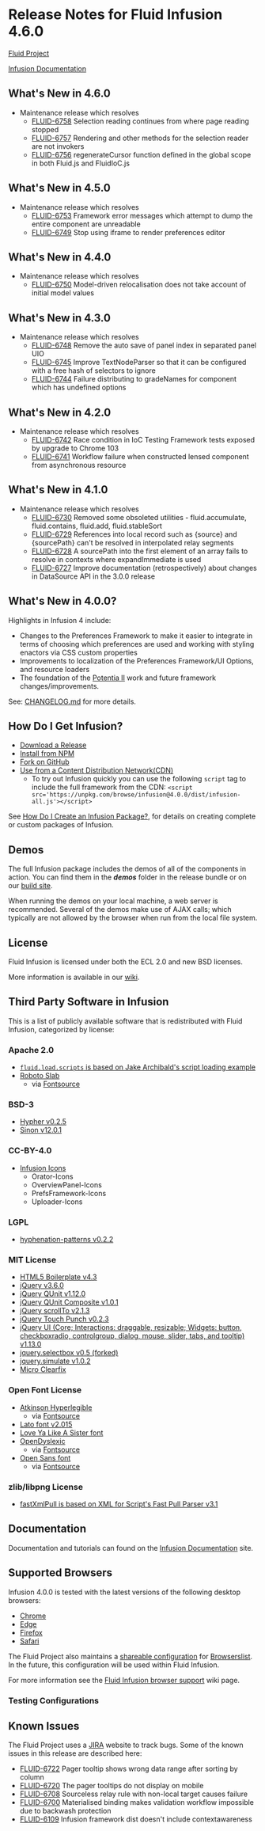 # Release Notes for Fluid Infusion 4.6.0

[Fluid Project](https://fluidproject.org)

[Infusion Documentation](https://github.com/fluid-project/infusion-docs)

## What's New in 4.6.0

* Maintenance release which resolves
  * [FLUID-6758](https://issues.fluidproject.org/browse/FLUID-6758) Selection reading continues from where page reading
    stopped
  * [FLUID-6757](https://issues.fluidproject.org/browse/FLUID-6757) Rendering and other methods for the selection reader
    are not invokers
  * [FLUID-6756](https://issues.fluidproject.org/browse/FLUID-6756) regenerateCursor function defined in the global scope
    in both Fluid.js and FluidIoC.js

## What's New in 4.5.0

* Maintenance release which resolves
  * [FLUID-6753](https://issues.fluidproject.org/browse/FLUID-6753) Framework error messages which attempt to dump the
    entire component are unreadable
  * [FLUID-6749](https://issues.fluidproject.org/browse/FLUID-6749) Stop using iframe to render preferences editor

## What's New in 4.4.0

* Maintenance release which resolves
  * [FLUID-6750](https://issues.fluidproject.org/browse/FLUID-6750) Model-driven relocalisation does not take account
    of initial model values

## What's New in 4.3.0

* Maintenance release which resolves
  * [FLUID-6748](https://issues.fluidproject.org/browse/FLUID-6748) Remove the auto save of panel index in separated
    panel UIO
  * [FLUID-6745](https://issues.fluidproject.org/browse/FLUID-6745) Improve TextNodeParser so that it can be configured
    with a free hash of selectors to ignore
  * [FLUID-6744](https://issues.fluidproject.org/browse/FLUID-6744) Failure distributing to gradeNames for component
    which has undefined options

## What's New in 4.2.0

* Maintenance release which resolves
  * [FLUID-6742](https://issues.fluidproject.org/browse/FLUID-6742) Race condition in IoC Testing Framework tests
    exposed by upgrade to Chrome 103
  * [FLUID-6741](https://issues.fluidproject.org/browse/FLUID-6741) Workflow failure when constructed lensed component
    from asynchronous resource

## What's New in 4.1.0

* Maintenance release which resolves
  * [FLUID-6730](https://issues.fluidproject.org/browse/FLUID-6730) Removed some obsoleted utilities - fluid.accumulate,
    fluid.contains, fluid.add, fluid.stableSort
  * [FLUID-6729](https://issues.fluidproject.org/browse/FLUID-6729) References into local record such as {source} and
    {sourcePath} can't be resolved in interpolated relay segments
  * [FLUID-6728](https://issues.fluidproject.org/browse/FLUID-6728) A sourcePath into the first element of an array fails
    to resolve in contexts where expandImmediate is used
  * [FLUID-6727](https://issues.fluidproject.org/browse/FLUID-6727) Improve documentation (retrospectively) about changes
    in DataSource API in the 3.0.0 release

## What's New in 4.0.0?

Highlights in Infusion 4 include:

* Changes to the Preferences Framework to make it easier to integrate in terms of choosing which preferences are used
  and working with styling enactors via CSS custom properties
* Improvements to localization of the Preferences Framework/UI Options, and resource loaders
* The foundation of the [Potentia II](https://issues.fluidproject.org/browse/FLUID-6148) work and future framework
  changes/improvements.

See: [CHANGELOG.md](./CHANGELOG.md) for more details.

## How Do I Get Infusion?

* [Download a Release](https://github.com/fluid-project/infusion/releases)
* [Install from NPM](https://www.npmjs.com/package/infusion)
* [Fork on GitHub](https://github.com/fluid-project/infusion)
* [Use from a Content Distribution Network(CDN)](https://unpkg.com/browse/infusion)
  * To try out Infusion quickly you can use the following `script` tag to include the full framework from the CDN:
    `<script src='https://unpkg.com/browse/infusion@4.0.0/dist/infusion-all.js'></script>`

See [How Do I Create an Infusion Package?](README.md#how-do-i-create-an-infusion-package), for details on creating
complete or custom packages of Infusion.

## Demos

The full Infusion package includes the demos of all of the components in action. You can find them in the _**demos**_
folder in the release bundle or on our [build site](https://build.fluidproject.org/).

When running the demos on your local machine, a web server is recommended. Several of the demos make use of AJAX calls;
which typically are not allowed by the browser when run from the local file system.

## License

Fluid Infusion is licensed under both the ECL 2.0 and new BSD licenses.

More information is available in our [wiki](https://wiki.fluidproject.org/display/fluid/Fluid+Licensing).

## Third Party Software in Infusion

This is a list of publicly available software that is redistributed with Fluid Infusion,
categorized by license:

### Apache 2.0

* [`fluid.load.scripts` is based on Jake Archibald's script loading example](
  https://www.html5rocks.com/en/tutorials/speed/script-loading/#toc-dom-rescue)
* [Roboto Slab](https://github.com/googlefonts/robotoslab)
  * via [Fontsource](https://fontsource.org/fonts/roboto-slab)

### BSD-3

* [Hypher v0.2.5](https://github.com/bramstein/Hypher)
* [Sinon v12.0.1](https://sinonjs.org)

### CC-BY-4.0

* [Infusion Icons](https://github.com/fluid-project/infusion-icons)
  * Orator-Icons
  * OverviewPanel-Icons
  * PrefsFramework-Icons
  * Uploader-Icons

### LGPL

* [hyphenation-patterns v0.2.2](https://github.com/bramstein/hyphenation-patterns)

### MIT License

* [HTML5 Boilerplate v4.3](https://html5boilerplate.com/)
* [jQuery v3.6.0](https://jquery.com/)
* [jQuery QUnit v1.12.0](https://qunitjs.com)
* [jQuery QUnit Composite v1.0.1](https://github.com/jquery/qunit-composite)
* [jQuery scrollTo v2.1.3](https://github.com/flesler/jquery.scrollTo)
* [jQuery Touch Punch v0.2.3](http://touchpunch.furf.com/)
* [jQuery UI (Core; Interactions: draggable, resizable; Widgets: button, checkboxradio, controlgroup, dialog, mouse,
  slider, tabs, and tooltip) v1.13.0](https://jqueryui.com/)
* [jquery.selectbox v0.5 (forked)](https://github.com/fluid-project/jquery.selectbox)
* [jquery.simulate v1.0.2](https://github.com/eduardolundgren/jquery-simulate)
* [Micro Clearfix](http://nicolasgallagher.com/micro-clearfix-hack/)

### Open Font License

* [Atkinson Hyperlegible](https://brailleinstitute.org/freefont)
  * via [Fontsource](https://fontsource.org/fonts/atkinson-hyperlegible)
* [Lato font v2.015](http://www.latofonts.com)
* [Love Ya Like A Sister font](https://fonts.google.com/specimen/Love+Ya+Like+A+Sister)
* [OpenDyslexic](https://opendyslexic.org/)
  * via [Fontsource](https://fontsource.org/fonts/opendyslexic)
* [Open Sans font](https://github.com/googlefonts/opensans)
  * via [Fontsource](https://fontsource.org/fonts/open-sans)

### zlib/libpng License

* [fastXmlPull is based on XML for Script's Fast Pull Parser v3.1](
  https://wiki.fluidproject.org/display/fluid/Licensing+for+fastXmlPull.js)

## Documentation

Documentation and tutorials can found on the [Infusion Documentation](
https://docs.fluidproject.org/infusion/development/) site.

## Supported Browsers

Infusion 4.0.0 is tested with the latest versions of the following desktop browsers:

* [Chrome](https://google.com/chrome/)
* [Edge](https://microsoft.com/edge/)
* [Firefox](https://mozilla.org/firefox/)
* [Safari](https://apple.com/safari/)

The Fluid Project also maintains a [shareable configuration](https://github.com/fluid-project/browserslist-config-fluid)
for [Browserslist](https://github.com/browserslist/browserslist). In the future, this configuration will be used within
Fluid Infusion.

For more information see the [Fluid Infusion browser support](https://wiki.fluidproject.org/display/fluid/Browser+Support)
wiki page.

### Testing Configurations

## Known Issues

The Fluid Project uses a [JIRA](https://issues.fluidproject.org) website to track bugs. Some of the known issues in this
release are described here:

* [FLUID-6722](https://issues.fluidproject.org/browse/FLUID-6722) Pager tooltip shows wrong data range after sorting by
  column
* [FLUID-6720](https://issues.fluidproject.org/browse/FLUID-6720) The pager tooltips do not display on mobile
* [FLUID-6708](https://issues.fluidproject.org/browse/FLUID-6708) Sourceless relay rule with non-local target causes
  failure
* [FLUID-6700](https://issues.fluidproject.org/browse/FLUID-6700) Materialised binding makes validation workflow
  impossible due to backwash protection
* [FLUID-6109](https://issues.fluidproject.org/browse/FLUID-6109) Infusion framework dist doesn't include
  contextawareness
